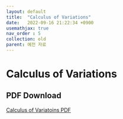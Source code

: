 ```yaml
---
layout: default
title:  "Calculus of Variations"
date:   2022-09-16 21:22:34 +0900
usemathjax: true
nav_order : 5
collection: old
parent: 예전 자료
---
```

# Calculus of Variations

## PDF Download

<!-- <object data="../old_download/Calculus of Variations.pdf" width="750" height="1075" type='application/pdf'></object> -->
<a target='_blank' href='../old_download/Calculus of Variations.pdf'>Calculus of Variatoins PDF</a>
